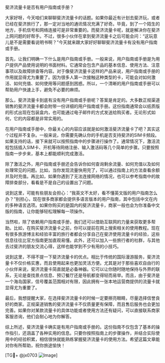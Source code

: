 斐济流量卡是否有用户指南或手册？

大家好呀，今天咱们来聊聊斐济流量卡的话题。如果你最近有计划去斐济玩，或者已经在斐济旅行了，那一定对当地的通讯情况充满了好奇。毕竟，到了一个陌生的地方，手机信号和网络连接可是非常重要的。而斐济流量卡呢，就是解决你在斐济上网问题的好帮手。不过，很多小伙伴在拿到斐济流量卡之后可能会问：“这玩意儿是不是需要看说明书啊？”今天就来跟大家好好聊聊斐济流量卡有没有用户指南或手册。

首先，让我们明确一下什么是用户指南或手册。一般来说，用户指南或手册是为用户提供产品使用说明的书面材料。它通常会包含产品的基本信息、使用方法、注意事项以及故障排查等内容。对于像斐济流量卡这样的产品来说，用户指南或手册的作用就显得尤为重要了。因为很多人第一次接触这种类型的卡，可能会对如何激活、如何充值、如何使用等问题感到困惑。所以，一个清晰的用户指南或手册可以帮助用户快速上手，避免不必要的麻烦。

那么，斐济流量卡到底有没有用户指南或手册呢？答案是肯定的。大多数正规渠道销售的斐济流量卡都会附带一份详细的用户指南或手册。这份指南通常会以纸质版的形式出现在包装盒内，也可能通过电子邮件的方式发送给购买者。无论形式如何，它的内容都是非常实用的。

在用户指南或手册中，你最关心的内容应该就是如何激活斐济流量卡了吧？其实这个过程并不复杂。一般来说，你需要先确认你的手机是否支持斐济的SIM卡频段。如果支持的话，接下来就可以按照指南中的步骤进行操作了。通常情况下，激活流程包括插入SIM卡、开机等待网络注册、输入激活码等几个简单的步骤。只要按照指南一步步来，基本上都能顺利完成激活。

除了激活之外，用户指南或手册还会告诉你如何查询剩余流量、如何充值以及如何处理常见的问题。比如，当你发现流量快用完了，可以通过指南上的方法查看余额并及时充值。再比如，如果你遇到了无法连接网络的情况，也可以参考指南中的故障排查部分，看看是不是自己的设置出了问题。

说到这里，可能有些朋友会担心：“我英文不太好，看不懂英文版的用户指南怎么办？”别担心，现在很多商家都会提供多语言版本的用户指南，其中包括中文在内的多种语言选项。如果你购买的是国内的斐济流量卡，商家一般也会为你准备中文版的指南，让你能够轻松理解每一项操作。

当然啦，除了依赖用户指南或手册，我们还可以借助互联网的力量来获取更多帮助。比如，在购买斐济流量卡之前，你可以提前在网上搜索相关的使用教程。现在有很多旅游博主和经验丰富的旅行者都会分享自己在斐济使用流量卡的经验，这些信息往往比官方指南更加直观易懂。此外，还可以加入一些旅行者的社群，与其他去过斐济的朋友交流心得，这样也能学到不少有用的小技巧。

说到这里，不得不提一下斐济流量卡的优点。相比于传统的国际漫游服务，斐济流量卡不仅价格实惠，而且使用起来也更加灵活方便。尤其是对于那些喜欢自由行的小伙伴来说，斐济流量卡简直就是必备神器。它可以让你随时随地保持与外界的联系，无论是查找景点信息、预订餐厅还是导航都变得轻而易举。而且，由于斐济是一个海岛国家，信号覆盖范围相对有限，因此拥有一张本地运营商提供的流量卡就显得尤为重要了。

最后，我想提醒大家，在选择斐济流量卡的时候一定要擦亮眼睛，尽量选择信誉良好的商家。正规渠道销售的斐济流量卡不仅质量更有保障，而且售后服务也会更加完善。如果你对某款流量卡的具体功能或者使用方法还有疑问，可以直接联系商家客服咨询，他们会耐心地为你解答。

综上所述，斐济流量卡确实是有用户指南或手册的。这份指南不仅包含了基本的操作指引，还涵盖了各种实用的信息。只要你按照指南上的步骤操作，并结合实际使用中的经验积累，相信很快就能熟练掌握斐济流量卡的使用方法。希望这篇文章能对你有所帮助，祝你旅途愉快！

[TG💪+ @jx0703 ![Image](https://github.com/user-attachments/assets/dbca1d08-cadb-493c-b0ec-ad6f7a83f270)]